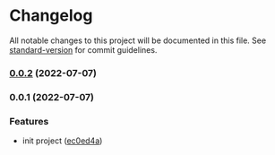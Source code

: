 # Changelog

All notable changes to this project will be documented in this file. See [standard-version](https://github.com/conventional-changelog/standard-version) for commit guidelines.

### [0.0.2](https://github.com/Recedivies/django-react-template/compare/v0.0.1...v0.0.2) (2022-07-07)

### 0.0.1 (2022-07-07)


### Features

* init project ([ec0ed4a](https://github.com/Recedivies/django-react-template/commit/ec0ed4a0fe9af1d4817b1ed2aedae671bcd80182))
